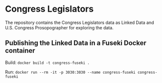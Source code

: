 # Congress Legislators

The repository contains the Congress Legislators data as Linked Data and U.S. Congress Prosopographer for exploring the data.

## Publishing the Linked Data in a Fuseki Docker container

Build: `docker build -t congress-fuseki .`

Run: `docker run --rm -it -p 3030:3030 --name congress-fuseki congress-fuseki`